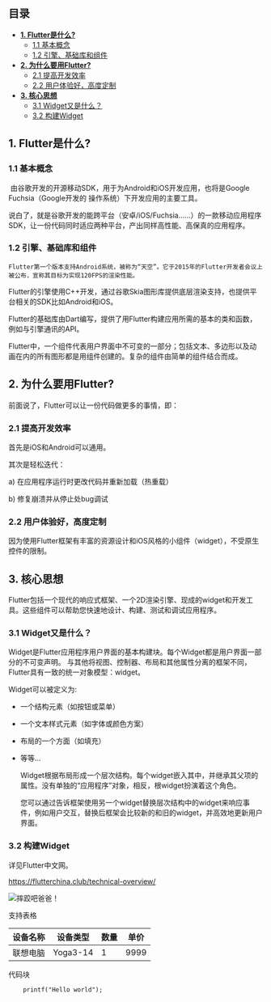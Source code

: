  
## **目录**
<!-- TOC -->

- [**1. Flutter是什么?**](#1-flutter是什么)
    - [​1.1 基本概念](#​11-基本概念)
    - [1.2 引擎、基础库和组件](#12-引擎基础库和组件)
- [**2. 为什么要用Flutter?**](#2-为什么要用flutter)
    - [2.1 提高开发效率](#21-提高开发效率)
    - [​2.2 用户体验好，高度定制](#​22-用户体验好高度定制)
- [**3. 核心思想**](#3-核心思想)
    - [3.1 Widget又是什么？](#31-widget又是什么)
    - [3.2 构建Widget](#32-构建widget)

<!-- /TOC -->
## **1. Flutter是什么?**

### ​1.1 基本概念

​	由谷歌开发的开源移动SDK，用于为Android和iOS开发应用，也将是Google Fuchsia（Google开发的 操作系统）下开发应用的主要工具。

​	说白了，就是谷歌开发的能跨平台（安卓/iOS/Fuchsia……）的一款移动应用程序SDK，让一份代码同时适应两种平台，产出同样高性能、高保真的应用程序。

### 1.2 引擎、基础库和组件

​	`Flutter第一个版本支持Android系统，被称为“天空”。它于2015年的Flutter开发者会议上被公布，宣称其目标为实现120FPS的渲染性能。`

​	Flutter的引擎使用C++开发，通过谷歌Skia图形库提供底层渲染支持，也提供平台相关的SDK比如Android和iOS。

​	Flutter的基础库由Dart编写，提供了用Flutter构建应用所需的基本的类和函数，例如与引擎通讯的API。

​	Flutter中，一个组件代表用户界面中不可变的一部分；包括文本、多边形以及动画在内的所有图形都是用组件创建的。复杂的组件由简单的组件结合而成。

## **2. 为什么要用Flutter?**

前面说了，Flutter可以让一份代码做更多的事情，即：

### 2.1 提高开发效率

​首先是iOS和Android可以通用。

其次是​轻松迭代：

  a) 在应用程序运行时更改代码并重新加载（热重载）

  b) 修复崩溃并从停止处bug调试

### ​2.2 用户体验好，高度定制

​	因为使用Flutter框架有丰富的资源设计和iOS风格的小组件（widget），不受原生控件的限制。

## **3. 核心思想**

​	Flutter包括一个现代的响应式框架、一个2D渲染引擎、现成的widget和开发工具。这些组件可以帮助您快速地设计、构建、测试和调试应用程序。

### 3.1 Widget又是什么？

Widget是Flutter应用程序用户界面的基本构建块。每个Widget都是用户界面一部分的不可变声明。 与其他将视图、控制器、布局和其他属性分离的框架不同，Flutter具有一致的统一对象模型：widget。

Widget可以被定义为:

- 一个结构元素（如按钮或菜单）

- 一个文本样式元素（如字体或颜色方案）

- 布局的一个方面（如填充）

- 等等…

  Widget根据布局形成一个层次结构。每个widget嵌入其中，并继承其父项的属性。没有单独的“应用程序”对象，相反，根widget扮演着这个角色。

  您可以通过告诉框架使用另一个widget替换层次结构中的widget来响应事件，例如用户交互，替换后框架会比较新的和旧的widget，并高效地更新用户界面。

### 3.2 构建Widget

详见Flutter中文网。

https://flutterchina.club/technical-overview/

![摔跤吧爸爸！](http://i.gtimg.cn/qqlive/img/jpgcache/files/qqvideo/2/2xxul4n2j8y0rxi.jpg)

支持表格

设备名称 | 设备类型 | 数量 | 单价 
----------- |--------------- | ------------- | ------------- 
联想电脑 | Yoga3-14 | 1 | 9999

代码块

```
    printf("Hello world");
```
